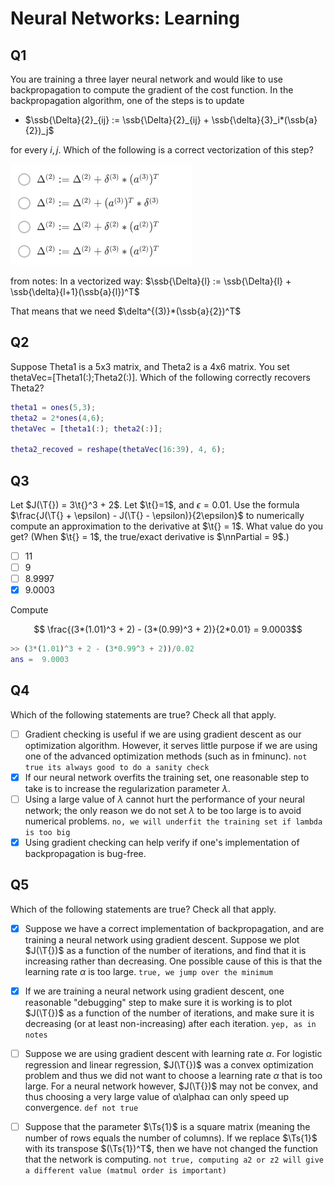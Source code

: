 # Neural Networks: Learning

## Q1

You are training a three layer neural network and would like to use backpropagation to compute the gradient of the cost function. In the backpropagation algorithm, one of the steps is to update

* $\ssb{\Delta}{2}_{ij} := \ssb{\Delta}{2}_{ij} + \ssb{\delta}{3}_i*(\ssb{a}{2})_j$

for every $i,j$. Which of the following is a correct vectorization of this step?

![quiz q1](quiz_q1.png)

from notes: In a vectorized way: $\ssb{\Delta}{l} := \ssb{\Delta}{l} + \ssb{\delta}{l+1}(\ssb{a}{l})^T$

That means that we need $\delta^{(3)}*(\ssb{a}{2})^T$

## Q2

Suppose Theta1 is a 5x3 matrix, and Theta2 is a 4x6 matrix. You set thetaVec=[Theta1(:);Theta2(:)]. Which of the following correctly recovers Theta2?

```matlab
theta1 = ones(5,3);
theta2 = 2*ones(4,6);
thetaVec = [theta1(:); theta2(:)];

theta2_recoved = reshape(thetaVec(16:39), 4, 6);
```

## Q3 

Let $J(\T{}) = 3\t{}^3 + 2$. Let $\t{}=1$, and $\epsilon=0.01$. Use the formula $\frac{J(\T{} + \epsilon) - J(\T{} - \epsilon)}{2\epsilon}$ to numerically compute an approximation to the derivative at $\t{} = 1$. What value do you get? (When $\t{} = 1$, the true/exact derivative is $\nnPartial = 9$.)

* [ ] 11
* [ ] 9
* [ ] 8.9997
* [x] 9.0003

Compute

$$ \frac{(3*(1.01)^3 + 2) - (3*(0.99)^3 + 2)}{2*0.01} = 9.0003$$

```matlab
>> (3*(1.01)^3 + 2 - (3*0.99^3 + 2))/0.02
ans =  9.0003
```

## Q4
Which of the following statements are true? Check all that apply.

* [ ] Gradient checking is useful if we are using gradient descent as our optimization algorithm. However, it serves little purpose if we are using one of the advanced optimization methods (such as in fminunc). `not true its always good to do a sanity check`
* [x] If our neural network overfits the training set, one reasonable step to take is to increase the regularization parameter $\lambda$. 
* [ ] Using a large value of $\lambda$ cannot hurt the performance of your neural network; the only reason we do not set $\lambda$ to be too large is to avoid numerical problems.  `no, we will underfit the training set if lambda is too big`
* [x] Using gradient checking can help verify if one's implementation of backpropagation is bug-free.

## Q5
Which of the following statements are true? Check all that apply.

* [x] Suppose we have a correct implementation of backpropagation, and are training a neural network using gradient descent. Suppose we plot $J(\T{})$ as a function of the number of iterations, and find that it is increasing rather than decreasing. One possible cause of this is that the learning rate $\alpha$ is too large. `true, we jump over the minimum`

* [x] If we are training a neural network using gradient descent, one reasonable "debugging" step to make sure it is working is to plot $J(\T{})$ as a function of the number of iterations, and make sure it is decreasing (or at least non-increasing) after each iteration. `yep, as in notes`

* [ ] Suppose we are using gradient descent with learning rate $\alpha$. For logistic regression and linear regression, $J(\T{})$ was a convex optimization problem and thus we did not want to choose a learning rate $\alpha$ that is too large. For a neural network however, $J(\T{})$ may not be convex, and thus choosing a very large value of α\alphaα can only speed up convergence. `def not true`

* [ ] Suppose that the parameter $\Ts{1}$ is a square matrix (meaning the number of rows equals the number of columns). If we replace $\Ts{1}$ with its transpose $(\Ts{1})^T$, then we have not changed the function that the network is computing. `not true, computing a2 or z2 will give a different value (matmul order is important)`